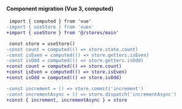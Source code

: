 #### Component migration (Vue 3, computed)

```diff
 import { computed } from 'vue'
-import { useStore } from 'vuex'
+import { useStore } from '@/stores/main'
```

```diff
 const store = useStore()
-const count = computed(() => store.state.count)
-const isEven = computed(() => store.getters.isEven)
-const isOdd = computed(() => store.getters.isOdd)
+const count = computed(() => store.count)
+const isEven = computed(() => store.isEven)
+const isOdd = computed(() => store.isOdd)
```

```diff
-const increment = () => store.commit('increment')
-const incrementAsync = () => store.dispatch('incrementAsync')
+const { increment, incrementAsync } = store
```


<aside class="notes">
</aside>
